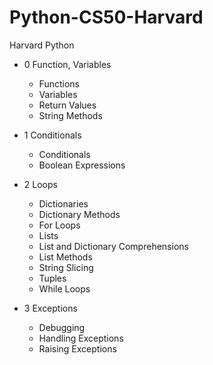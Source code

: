 # Python-CS50-Harvard
Harvard Python

- 0 Function, Variables 
    - Functions 
    - Variables 
    - Return Values 
    - String Methods

- 1 Conditionals
    - Conditionals 
    - Boolean Expressions 

- 2 Loops 
    - Dictionaries 
    - Dictionary Methods 
    - For Loops 
    - Lists
    - List and Dictionary Comprehensions 
    - List Methods 
    - String Slicing 
    - Tuples 
    - While Loops 

- 3 Exceptions 
    - Debugging 
    - Handling Exceptions 
    - Raising Exceptions 
